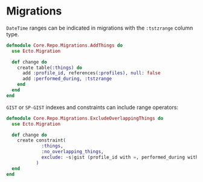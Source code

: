 # Migrations

`DateTime` ranges can be indicated in migrations with the `:tstzrange` column type.

```elixir
defmodule Core.Repo.Migrations.AddThings do
  use Ecto.Migration

  def change do
    create table(:things) do
      add :profile_id, references(:profiles), null: false
      add :performed_during, :tstzrange
    end
  end
end
```

`GIST` or `SP-GIST` indexes and constraints can include range operators:

```elixir
defmodule Core.Repo.Migrations.ExcludeOverlappingThings do
  use Ecto.Migration

  def change do
    create constraint(
             :things,
             :no_overlapping_things,
             exclude: ~s|gist (profile_id with =, performed_during with &&)|
           )
  end
end
```